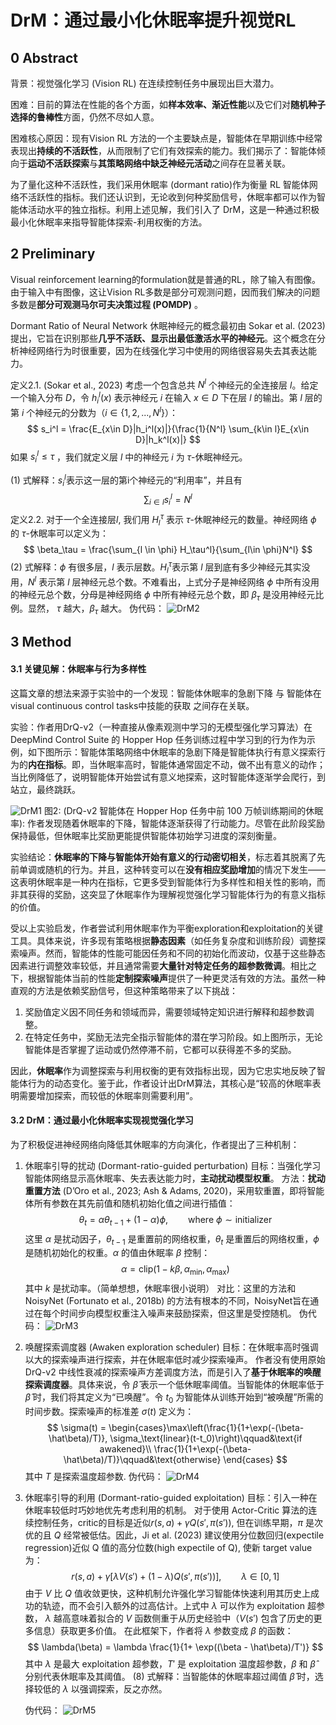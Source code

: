 # DrM：通过最小化休眠率提升视觉RL

## 0 Abstract

背景：视觉强化学习 (Vision RL) 在连续控制任务中展现出巨大潜力。

困难：目前的算法在性能的各个方面，如**样本效率、渐近性能**以及它们对**随机种子选择的鲁棒性**方面，仍然不尽如人意。

困难核心原因：现有Vision RL 方法的一个主要缺点是，智能体在早期训练中经常表现出**持续的不活跃性**，从而限制了它们有效探索的能力。我们揭示了：智能体倾向于**运动不活跃探索**与**其策略网络中缺乏神经元活动**之间存在显著关联。

为了量化这种不活跃性，我们采用休眠率 (dormant ratio)作为衡量 RL 智能体网络不活跃性的指标。我们还认识到，无论收到何种奖励信号，休眠率都可以作为智能体活动水平的独立指标。利用上述见解，我们引入了 DrM，这是一种通过积极最小化休眠率来指导智能体探索-利用权衡的方法。

## 2 Preliminary

Visual reinforcement learning的formulation就是普通的RL，除了输入有图像。由于输入中有图像，这让Vision RL多数是部分可观测问题，因而我们解决的问题多数是**部分可观测马尔可夫决策过程 (POMDP)** 。

Dormant Ratio of Neural Network 休眠神经元的概念最初由 Sokar et al. (2023) 提出，它旨在识别那些**几乎不活跃、显示出最低激活水平的神经元**。这个概念在分析神经网络行为时很重要，因为在线强化学习中使用的网络很容易失去其表达能力。

定义2.1. (Sokar et al., 2023) 考虑一个包含总共 $N^l$ 个神经元的全连接层 $l$。给定一个输入分布 $D$，令 $h_i^l(x)$ 表示神经元 $i$ 在输入 $x\in D$ 下在层 $l$ 的输出。第 $l$ 层的第 $i$ 个神经元的分数为（$i \in \{1, 2, ..., N^l\}$）：
$$
s_i^l = \frac{E_{x\in D}|h_i^l(x)|}{\frac{1}{N^l} \sum_{k\in l}E_{x\in D}|h_k^l(x)|}
$$
如果 $s_i^l \le \tau$ ，我们就定义层 $l$ 中的神经元 $i$ 为 $\tau$-休眠神经元。

$(1)$ 式解释：$s_i^l$表示这一层的第i个神经元的“利用率”，并且有
$$
\sum_{i\in l} s_i^l = N^l
$$
定义2.2. 对于一个全连接层$l$, 我们用 $H_l^\tau$ 表示 $\tau$-休眠神经元的数量。神经网络 $\phi$ 的  $\tau$-休眠率可以定义为：
$$
\beta_\tau = \frac{\sum_{l \in \phi} H_\tau^l}{\sum_{l\in \phi}N^l}
$$
$(2)$ 式解释：$\phi$ 有很多层，$l$ 表示层数。$H_l^\tau$表示第 $l$ 层到底有多少神经元其实没用，$N^l$ 表示第 $l$ 层神经元总个数。不难看出，上式分子是神经网络 $\phi$ 中所有没用的神经元总个数，分母是神经网络 $\phi$ 中所有神经元总个数，即 $\beta_\tau$ 是没用神经元比例。显然， $\tau$ 越大，$\beta_\tau$ 越大。
伪代码：
![DrM2](DrM2.png)

## 3 Method

#### 3.1 关键见解：休眠率与行为多样性

这篇文章的想法来源于实验中的一个发现：智能体休眠率的急剧下降 与 智能体在visual continuous control tasks中技能的获取 之间存在关联。

实验：作者用DrQ-v2（一种直接从像素观测中学习的无模型强化学习算法）在DeepMind Control Suite 的 Hopper Hop 任务训练过程中学习到的行为作为示例，如下图所示：智能体策略网络中休眠率的急剧下降是智能体执行有意义探索行为的**内在指标**。即，当休眠率高时，智能体通常固定不动，做不出有意义的动作；当比例降低了，说明智能体开始尝试有意义地探索，这时智能体逐渐学会爬行，到站立，最终跳跃。

![DrM1](DrM1.png)
图2: (DrQ-v2 智能体在 Hopper Hop 任务中前 100 万帧训练期间的休眠率): 作者发现随着休眠率的下降，智能体逐渐获得了行动能力。尽管在此阶段奖励保持最低，但休眠率比奖励更能提供智能体初始学习进度的深刻衡量。

实验结论：**休眠率的下降与智能体开始有意义的行动密切相关**，标志着其脱离了先前单调或随机的行为。并且，这种转变可以在**没有相应奖励增加**的情况下发生——这表明休眠率是一种内在指标，它更多受到智能体行为多样性和相关性的影响，而非其获得的奖励，这突显了休眠率作为理解视觉强化学习智能体行为的有意义指标的价值。

受以上实验启发，作者尝试利用休眠率作为平衡exploration和exploitation的关键工具。具体来说，许多现有策略根据**静态因素**（如任务复杂度和训练阶段）调整探索噪声。然而，智能体的性能可能因任务和不同的初始化而波动，仅基于这些静态因素进行调整效率较低，并且通常需要**大量针对特定任务的超参数微调**。相比之下，根据智能体当前的性能**定制探索噪声**提供了一种更灵活有效的方法。虽然一种直观的方法是依赖奖励信号，但这种策略带来了以下挑战：

1. 奖励值定义因不同任务和领域而异，需要领域特定知识进行解释和超参数调整。
2. 在特定任务中，奖励无法完全指示智能体的潜在学习阶段。如上图所示，无论智能体是否掌握了运动或仍然停滞不前，它都可以获得差不多的奖励。

因此，**休眠率**作为调整探索与利用权衡的更有效指标出现，因为它忠实地反映了智能体行为的动态变化。鉴于此，作者设计出DrM算法，其核心是“较高的休眠率表明需要增加探索，而较低的休眠率则需要利用”。

#### 3.2 DrM：通过最小化休眠率实现视觉强化学习

为了积极促进神经网络向降低其休眠率的方向演化，作者提出了三种机制：

1. 休眠率引导的扰动 (Dormant-ratio-guided perturbation)
    目标：当强化学习智能体网络显示高休眠率、失去表达能力时，**主动扰动模型权重**。
    方法：**扰动重置方法** (D’Oro et al., 2023; Ash & Adams, 2020)，采用软重置，即将智能体所有参数在其先前值和随机初始化值之间进行插值：
    $$
    \theta_t = \alpha \theta_{t-1} + (1-\alpha) \phi, \qquad\text{where } \phi\sim \text{initializer}
    $$
    这里 $\alpha$ 是扰动因子，$\theta_{t-1}$ 是重置前的网络权重，$\theta_{t}$ 是重置后的网络权重，$\phi$ 是随机初始化的权重。$\alpha$ 的值由休眠率 $\beta$ 控制：
    $$
    \alpha = \text{clip}(1-k\beta, \alpha_\text{min}, \alpha_\text{max})
    $$
    其中 $k$ 是扰动率。（简单想想，休眠率很小说明）
    对比：这里的方法和NoisyNet (Fortunato et al., 2018b) 的方法有根本的不同，NoisyNet旨在通过在每个时间步向模型权重注入噪声来鼓励探索，但这里是受控随机。
    伪代码：
    ![DrM3](DrM3.png)

2. 唤醒探索调度器 (Awaken exploration scheduler)
    目标：在休眠率高时强调以大的探索噪声进行探索，并在休眠率低时减少探索噪声。
    作者没有使用原始 DrQ-v2 中线性衰减的探索噪声方差调度方法，而是引入了**基于休眠率的唤醒探索调度器**。具体来说，令 $\hat\beta$ 表示一个低休眠率阈值。当智能体的休眠率低于 $\hat\beta$ 时，我们将其定义为“已唤醒”。令 $t_0$ 为智能体从训练开始到“被唤醒”所需的时间步数。探索噪声的标准差 $\sigma(t)$ 定义为：
    $$
    \sigma(t) = \begin{cases}\max\left(\frac{1}{1+\exp(-(\beta-\hat\beta)/T)}, \sigma_\text{linear}(t-t_0)\right)\qquad&\text{if awakened}\\ \frac{1}{1+\exp(-(\beta-\hat\beta)/T)}\qquad&\text{otherwise} \end{cases}
    $$
    其中 $T$ 是探索温度超参数.
    伪代码：
    ![DrM4](DrM4.png)

3. 休眠率引导的利用 (Dormant-ratio-guided exploitation)
    目标：引入一种在休眠率较低时巧妙地优先考虑利用的机制。
    对于使用 Actor-Critic 算法的连续控制任务，critic的目标是近似$r(s, a)+\gamma Q(s', \pi(s'))$, 但在训练早期，$\pi$ 是次优的且 $Q$ 经常被低估。因此，Ji et al. (2023) 建议使用分位数回归(expectile regression)近似 Q 值的高分位数(high expectile of Q), 使新 target value 为：
    $$
    r(s, a) + \gamma [\lambda V(s') + (1-\lambda) Q(s', \pi(s'))], \qquad \lambda\in [0, 1]
    $$
    由于 $V$ 比 $Q$ 值收敛更快，这种机制允许强化学习智能体快速利用其历史上成功的轨迹，而不会引入额外的过高估计。上式中 $\lambda$ 可以作为 exploitation 超参数， $\lambda$ 越高意味着拟合的 $V$ 函数侧重于从历史经验中（$V(s')$ 包含了历史的更多信息）获取更多价值。
    在此框架下，作者将 $\lambda$ 参数变成 $\beta$ 的函数：
    $$
    \lambda(\beta) = \lambda \frac{1}{1+ \exp((\beta - \hat\beta)/T')}
    $$
    其中 $\lambda$ 是最大 exploitation 超参数，$T'$ 是 exploitation 温度超参数，$\beta$ 和 $\hat\beta$ 分别代表休眠率及其阈值。
    $(8)$ 式解释：当智能体的休眠率超过阈值 $\hat\beta$ 时，选择较低的 $\lambda$ 以强调探索，反之亦然。

    伪代码：
    ![DrM5](DrM5.png)
